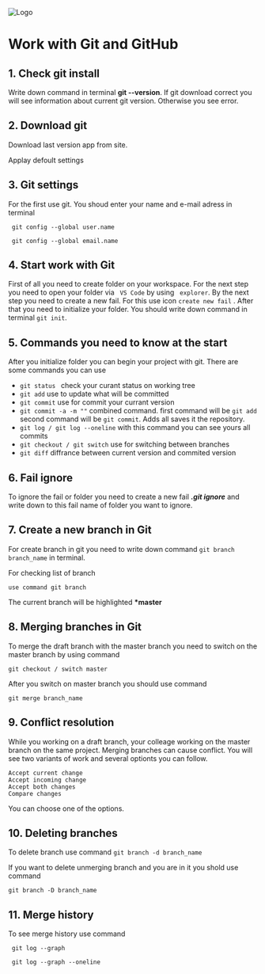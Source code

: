 ![Logo](gitt.png)

# Work with Git and GitHub


## 1. Check git install
Write down command in terminal **git --version**. If git download correct you will see information about current git version. Otherwise you see error.

## 2. Download git
Download last version app from site.

Applay defoult settings

## 3. Git settings
For the first use git. You shoud enter your name and e-mail adress in terminal

``` git config --global user.name```

``` git config --global email.name```
## 4. Start work with Git
First of all you need to create folder on your workspace. For the next step you need to open your folder via ``` VS Code``` by using ``` explorer```. By the next step you need to create a new fail. For this use icon ``` create new fail ``` . After that you need to initialize your folder. You should write down command in terminal ``` git init ```.
## 5. Commands you need to know at the start
After you initialize folder you can begin your project with git. There are some commands you can use
*  ```git status ``` check your curant status on working tree
* ``` git add ``` use to update what will be committed
* ``` git commit ``` use for commit your currant version
* ``` git commit -a -m "" ``` combined command. first command will be ``` git add ``` second command will be ``` git commit ```. Adds all saves it the repository.
* ``` git log / git log --oneline ``` with this command you can see yours all commits
* ``` git checkout / git switch ``` use for switching between branches
* ``` git diff ``` diffrance between current version and commited version

## 6. Fail ignore
To ignore the fail or folder you need to create a new fail ***.git ignore*** and write down to this fail name of folder you want to ignore.

## 7. Create a new branch in Git
For create branch in git you need to write down command ``` git branch branch_name ``` in terminal.

For checking list of branch 
```
use command git branch
```
The current branch will be highlighted **\*master**

## 8. Merging branches in Git

To merge the draft branch with the master branch you need to switch on the master branch by using command

 ```git checkout / switch master```

 After you switch on master branch you should use command

 ``` 
 git merge branch_name
 ```
 ## 9. Conflict resolution
 While you working on a draft branch, your colleage working on the master branch on the same project. Merging branches can cause conflict. You will see two variants of work and several optionts you can follow.
 ~~~
 Accept current change
 Accept incoming change
 Accept both changes
 Compare changes
 ~~~
You can choose one of the options.
 ## 10. Deleting branches
To delete branch use command  ``` git branch -d branch_name ```

If you want to delete unmerging branch and you are in it you shold use command
~~~
git branch -D branch_name
~~~
## 11. Merge history
 To see merge history use command

 ``` git log --graph```

 ``` git log --graph --oneline```
 


